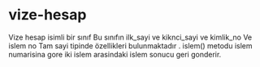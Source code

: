 # vize-hesap
Vize hesap isimli bir sınıf  Bu sınıfın ilk_sayi ve kiknci_sayi ve kimlik_no Ve islem no  Tam sayi tipinde özellikleri bulunmaktadır .  islem() metodu islem numarisina gore iki islem arasindaki islem sonucu geri gonderir.
